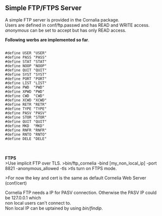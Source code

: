 <html>
<body>

<h2>Simple FTP/FTPS Server</h2>
A simple FTP server is provided in the Cornalia package.</br>
Users are defined in conf/ftp.passwd and has READ and WRITE access.<br/>
<i>anonymous</i> can be set to accept but has only READ access.<p/>
<b>Following werbs are implemented so far</b>.<br/>

<pre>
<code>
#define USER "USER"
#define PASS "PASS"
#define STAT "STAT"
#define NOOP "NOOP"
#define QUIT "QUIT"
#define SYST "SYST"
#define PORT "PORT"
#define LIST "LIST"
#define PWD  "PWD"
#define XPWD "PWD"
#define CWD  "CWD"
#define XCWD "XCWD"
#define RETR "RETR"
#define TYPE "TYPE"
#define PASV "PASV"
#define STOR "STOR"
#define QUIT "QUIT"
#define MKD  "MKD"
#define RNFR "RNFR"
#define RNTO "RNTO"
#define DELE "DELE"
</code>
</pre>
<br>
<b>FTPS</b><br>
>Use implicit FTP over TLS.
>bin/ftp_cornelia -bind [my_non_local_ip] -port 8821 -anonymous_allowed -tls
>tls turn on FTPS mode.
<p>
>For now the key and cert is the same as default Cornelia Web Server (conf/cert)
<p>

Cornelia FTP needs a IP for PASV connection. Otherwise the PASV IP could be 127.0.0.1 which<br/>
non local users can't connect to.<br>
Non local IP can be uptained by using <i>bin/findip</i>.

</body>
<html>
